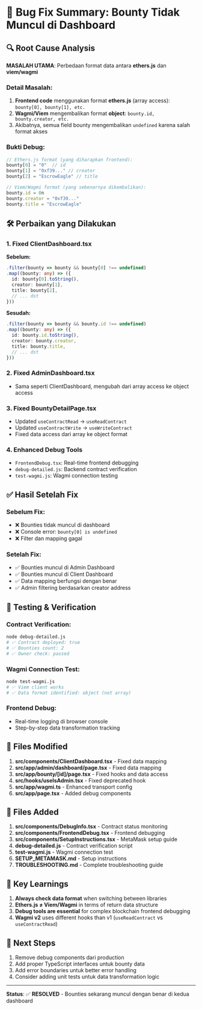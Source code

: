 # 🐛 Bug Fix Summary: Bounty Tidak Muncul di Dashboard

## 🔍 Root Cause Analysis

**MASALAH UTAMA**: Perbedaan format data antara **ethers.js** dan **viem/wagmi**

### Detail Masalah:
1. **Frontend code** menggunakan format **ethers.js** (array access): `bounty[0], bounty[1], etc.`
2. **Wagmi/Viem** mengembalikan format **object**: `bounty.id, bounty.creator, etc.`
3. Akibatnya, semua field bounty mengembalikan `undefined` karena salah format akses

### Bukti Debug:
```javascript
// Ethers.js format (yang diharapkan frontend):
bounty[0] = "0"  // id
bounty[1] = "0xf39..." // creator
bounty[2] = "EscrowEagle" // title

// Viem/Wagmi format (yang sebenarnya dikembalikan):
bounty.id = 0n
bounty.creator = "0xf39..."
bounty.title = "EscrowEagle"
```

## 🛠️ Perbaikan yang Dilakukan

### 1. Fixed ClientDashboard.tsx
**Sebelum:**
```typescript
.filter(bounty => bounty && bounty[0] !== undefined)
.map((bounty: any) => ({
  id: bounty[0].toString(),
  creator: bounty[1],
  title: bounty[2],
  // ... dst
}))
```

**Sesudah:**
```typescript
.filter(bounty => bounty && bounty.id !== undefined)
.map((bounty: any) => ({
  id: bounty.id.toString(),
  creator: bounty.creator,
  title: bounty.title,
  // ... dst
}))
```

### 2. Fixed AdminDashboard.tsx
- Sama seperti ClientDashboard, mengubah dari array access ke object access

### 3. Fixed BountyDetailPage.tsx
- Updated `useContractRead` → `useReadContract`
- Updated `useContractWrite` → `useWriteContract`
- Fixed data access dari array ke object format

### 4. Enhanced Debug Tools
- `FrontendDebug.tsx`: Real-time frontend debugging
- `debug-detailed.js`: Backend contract verification
- `test-wagmi.js`: Wagmi connection testing

## ✅ Hasil Setelah Fix

### Sebelum Fix:
- ❌ Bounties tidak muncul di dashboard
- ❌ Console error: `bounty[0] is undefined`
- ❌ Filter dan mapping gagal

### Setelah Fix:
- ✅ Bounties muncul di Admin Dashboard
- ✅ Bounties muncul di Client Dashboard
- ✅ Data mapping berfungsi dengan benar
- ✅ Admin filtering berdasarkan creator address

## 🧪 Testing & Verification

### Contract Verification:
```bash
node debug-detailed.js
# ✅ Contract deployed: true
# ✅ Bounties count: 2
# ✅ Owner check: passed
```

### Wagmi Connection Test:
```bash
node test-wagmi.js
# ✅ Viem client works
# ✅ Data format identified: object (not array)
```

### Frontend Debug:
- Real-time logging di browser console
- Step-by-step data transformation tracking

## 📁 Files Modified

1. **src/components/ClientDashboard.tsx** - Fixed data mapping
2. **src/app/admin/dashboard/page.tsx** - Fixed data mapping  
3. **src/app/bounty/[id]/page.tsx** - Fixed hooks and data access
4. **src/hooks/useIsAdmin.tsx** - Fixed deprecated hook
5. **src/app/wagmi.ts** - Enhanced transport config
6. **src/app/page.tsx** - Added debug components

## 📁 Files Added

1. **src/components/DebugInfo.tsx** - Contract status monitoring
2. **src/components/FrontendDebug.tsx** - Frontend debugging
3. **src/components/SetupInstructions.tsx** - MetaMask setup guide
4. **debug-detailed.js** - Contract verification script
5. **test-wagmi.js** - Wagmi connection test
6. **SETUP_METAMASK.md** - Setup instructions
7. **TROUBLESHOOTING.md** - Complete troubleshooting guide

## 🎯 Key Learnings

1. **Always check data format** when switching between libraries
2. **Ethers.js ≠ Viem/Wagmi** in terms of return data structure
3. **Debug tools are essential** for complex blockchain frontend debugging
4. **Wagmi v2** uses different hooks than v1 (`useReadContract` vs `useContractRead`)

## 🚀 Next Steps

1. Remove debug components dari production
2. Add proper TypeScript interfaces untuk bounty data
3. Add error boundaries untuk better error handling
4. Consider adding unit tests untuk data transformation logic

---

**Status**: ✅ **RESOLVED** - Bounties sekarang muncul dengan benar di kedua dashboard